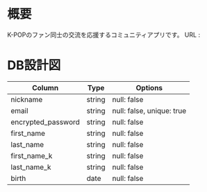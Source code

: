 # 概要
  K-POPのファン同士の交流を応援するコミュニティアプリです。
  URL : 
# DB設計図

| Column                  | Type    | Options                   |
|-------------------------|---------|---------------------------|
| nickname                | string  | null: false               |
| email                   | string  | null: false, unique: true |
| encrypted_password      | string  | null: false               |
| first_name              | string  | null: false               |
| last_name               | string  | null: false               |
| first_name_k            | string  | null: false               |
| last_name_k             | string  | null: false               |
| birth                   | date    | null: false               |